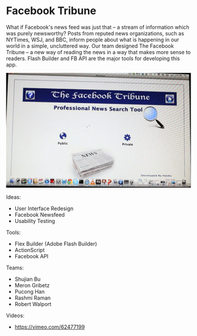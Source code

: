 Facebook Tribune
================

What if Facebook's news feed was just that – a stream of information which was purely newsworthy? Posts from reputed news organizations, such as NYTimes, WSJ, and BBC, inform people about what is happening in our world in a simple, uncluttered way. Our team designed The Facebook Tribune – a new way of reading the news in a way that makes more sense to readers. Flash Builder and FB API are the major tools for developing this app.

![Alt text](screenshot.png "Program Screenshot") 

Ideas:
- User Interface Redesign 
- Facebook Newsfeed 
- Usability Testing

Tools:
- Flex Builder (Adobe Flash Builder)
- ActionScript 
- Facebook API 

Teams:
- Shujian Bu
- Meron Gribetz 
- Pucong Han 
- Rashmi Raman
- Robert Walport

Videos:
- https://vimeo.com/62477199
